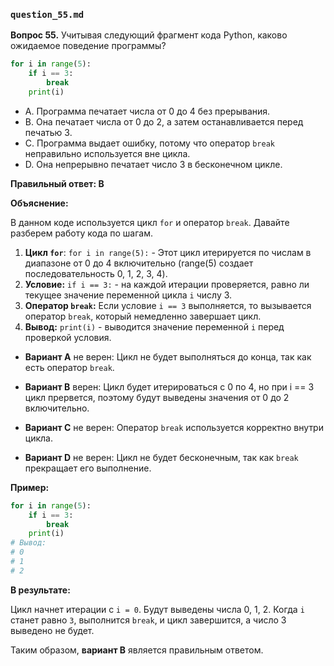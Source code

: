 
### `question_55.md`

**Вопрос 55.** Учитывая следующий фрагмент кода Python, каково ожидаемое поведение программы?

```python
for i in range(5):
    if i == 3:
        break
    print(i)
```

- A. Программа печатает числа от 0 до 4 без прерывания.
- B. Она печатает числа от 0 до 2, а затем останавливается перед печатью 3.
- C. Программа выдает ошибку, потому что оператор `break` неправильно используется вне цикла.
- D. Она непрерывно печатает число 3 в бесконечном цикле.

**Правильный ответ: B**

**Объяснение:**

В данном коде используется цикл `for` и оператор `break`. Давайте разберем работу кода по шагам.

1.  **Цикл `for`**: `for i in range(5):` - Этот цикл итерируется по числам в диапазоне от 0 до 4 включительно (range(5) создает последовательность 0, 1, 2, 3, 4).
2.  **Условие:** `if i == 3:` - на каждой итерации проверяется, равно ли текущее значение переменной цикла `i` числу 3.
3. **Оператор `break`:** Если условие `i == 3` выполняется, то вызывается оператор `break`, который немедленно завершает цикл.
4.  **Вывод:** `print(i)` -  выводится значение переменной `i` перед проверкой условия.

*   **Вариант A** не верен: Цикл не будет выполняться до конца, так как есть оператор `break`.

*   **Вариант B** верен: Цикл будет итерироваться с 0 по 4, но при i == 3 цикл прервется, поэтому  будут выведены значения от 0 до 2 включительно.

*   **Вариант C** не верен: Оператор `break` используется корректно внутри цикла.

*   **Вариант D** не верен:  Цикл не будет бесконечным, так как `break`  прекращает его выполнение.

**Пример:**
```python
for i in range(5):
    if i == 3:
        break
    print(i)
# Вывод:
# 0
# 1
# 2
```
**В результате:**

Цикл начнет итерации с `i = 0`. Будут выведены числа 0, 1, 2. Когда `i` станет равно `3`,  выполнится `break`, и цикл завершится, а число 3 выведено не будет.

Таким образом, **вариант B** является правильным ответом.
